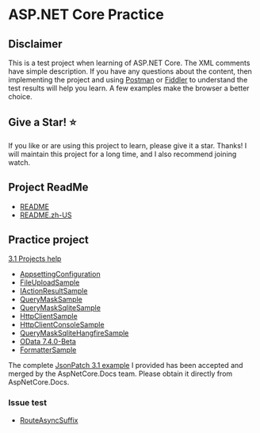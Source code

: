 ﻿# ASP.NET Core Practice

## Disclaimer

This is a test project when learning of ASP.NET Core. The XML comments have simple description. If you have any questions about the content, then implementing the project and using <a href="https://www.postman.com" target="_blank">Postman</a> or <a href="https://www.telerik.com/fiddler" target="_blank">Fiddler</a> to understand the test results will help you learn. A few examples make the browser a better choice.

## Give a Star! :star:

If you like or are using this project to learn, please give it a star. Thanks! I will maintain this project for a long time, and I also recommend joining watch.

## Project ReadMe

* [README](src/3.1/README.md)
* [README.zh-US](src/3.1/README.zh-US.md)

## Practice project

[3.1 Projects help](src/3.1/)

* [AppsettingConfiguration](src/3.1/AppsettingConfiguration/)
* [FileUploadSample](src/3.1/FileUploadSample/)
* [IActionResultSample](src/3.1/IActionResultSample/)
* [QueryMaskSample](src/3.1/IHttpClientFactory/QueryMaskSample/)
* [QueryMaskSqliteSample](src/3.1/IHttpClientFactory/QueryMaskSqliteSample/)
* [HttpClientSample](src/3.1/IHttpClientFactory/HttpClientSample/)
* [HttpClientConsoleSample](src/3.1/IHttpClientFactory/HttpClientConsoleSample/)
* [QueryMaskSqliteHangfireSample](src/3.1/IHttpClientFactory/QueryMaskSqliteHangfireSample/)
* [OData 7.4.0-Beta](src/3.1/OData/7.4.0-beta)
* [FormatterSample](src/3.1/FormatterSample)

 The complete <a href="https://github.com/dotnet/AspNetCore.Docs/tree/master/aspnetcore/web-api/jsonpatch/samples/3.1/api"  target="_blank">JsonPatch 3.1 example</a> I provided has been accepted and merged by the AspNetCore.Docs team. Please obtain it directly from AspNetCore.Docs.

### Issue test

* [RouteAsyncSuffix](src/3.1/Issue/RouteAsyncSuffix/)

